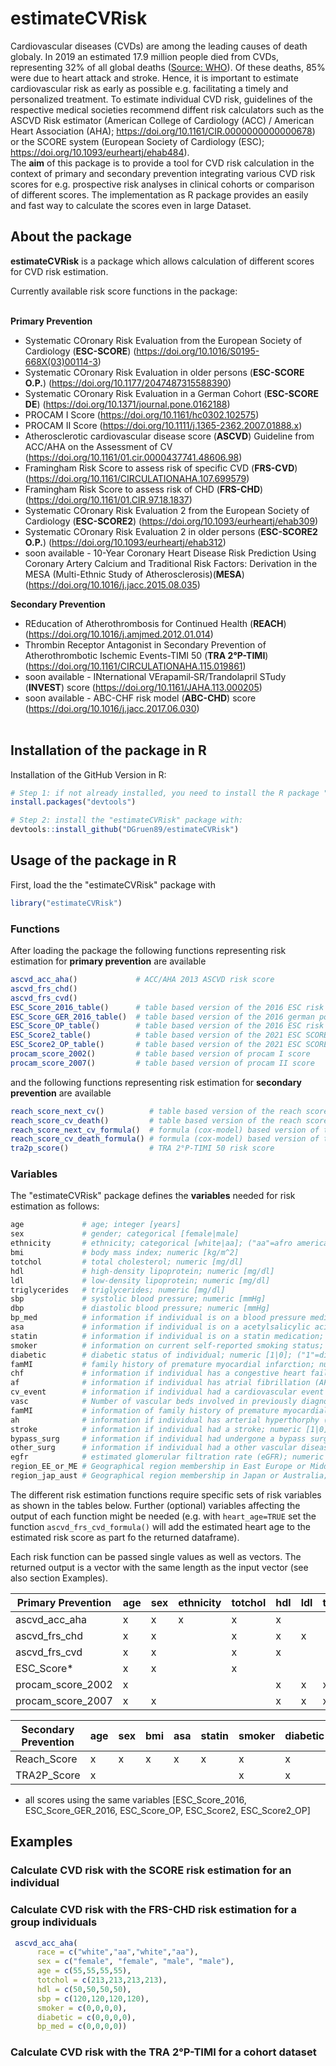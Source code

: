# estimateCVRisk #

Cardiovascular diseases (CVDs) are among the leading causes of death globaly. In 2019 an estimated 17.9 million people died from CVDs, representing 32% of all global deaths ([Source: WHO](https://www.who.int/en/news-room/fact-sheets/detail/cardiovascular-diseases-(cvds))). Of these deaths, 85% were due to heart attack and stroke. Hence, it is important to estimate cardiovascular risk as early as possible e.g. facilitating a timely and personalized treatment. 
To estimate individual CVD risk, guidelines of the respective medical societies recommend diffent risk calculators such as the ASCVD Risk estimator (American College of Cardiology (ACC) / American Heart Association (AHA); https://doi.org/10.1161/CIR.0000000000000678) or the SCORE system (European Society of Cardiology (ESC); https://doi.org/10.1093/eurheartj/ehab484).<br/>
The **aim** of this package is to provide a tool for CVD risk calculation in the context of primary and secondary prevention integrating various CVD risk scores for e.g. prospective risk analyses in clinical cohorts or comparison of different scores. The implementation as R package provides an easily and fast way to calculate the scores even in large Dataset. 

## About the package ##

**estimateCVRisk** is a package which allows calculation of different scores for CVD risk estimation.<br/>

Currently available risk score functions in the package:<br/><br/>

**Primary Prevention**<br/>
- Systematic COronary Risk Evaluation from the European Society of Cardiology (**ESC-SCORE**) (https://doi.org/10.1016/S0195-668X(03)00114-3)<br/>
- Systematic COronary Risk Evaluation in older persons (**ESC-SCORE O.P.**) (https://doi.org/10.1177/2047487315588390)<br/>
- Systematic COronary Risk Evaluation in a German Cohort (**ESC-SCORE DE**) (https://doi.org/10.1371/journal.pone.0162188)<br/>
- PROCAM I Score (https://doi.org/10.1161/hc0302.102575)<br/> 
- PROCAM II Score (https://doi.org/10.1111/j.1365-2362.2007.01888.x)<br/>
- Atherosclerotic cardiovascular disease score (**ASCVD**) Guideline from ACC/AHA on the Assessment of CV (https://doi.org/10.1161/01.cir.0000437741.48606.98)<br/>
- Framingham Risk Score to assess risk of specific CVD (**FRS-CVD**) (https://doi.org/10.1161/CIRCULATIONAHA.107.699579)<br/>
- Framingham Risk Score to assess risk of CHD (**FRS-CHD**) (https://doi.org/10.1161/01.CIR.97.18.1837)<br/>
- Systematic COronary Risk Evaluation 2 from the European Society of Cardiology (**ESC-SCORE2**) (https://doi.org/10.1093/eurheartj/ehab309)<br/>
- Systematic COronary Risk Evaluation 2 in older persons (**ESC-SCORE2 O.P.**) (https://doi.org/10.1093/eurheartj/ehab312)<br/>
- soon available - 10-Year Coronary Heart Disease Risk Prediction Using Coronary Artery Calcium and Traditional Risk Factors: Derivation in the MESA (Multi-Ethnic Study of Atherosclerosis)(**MESA**) (https://doi.org/10.1016/j.jacc.2015.08.035)<br/>


**Secondary Prevention**<br/>
- REducation of Atherothrombosis for Continued Health (**REACH**) (https://doi.org/10.1016/j.amjmed.2012.01.014)<br/>
- Thrombin Receptor Antagonist in Secondary Prevention of Atherothrombotic Ischemic Events-TIMI 50 (**TRA 2°P-TIMI**) (https://doi.org/10.1161/CIRCULATIONAHA.115.019861)<br/>
- soon available - INternational VErapamil‐SR/Trandolapril STudy (**INVEST**) score (https://doi.org/10.1161/JAHA.113.000205)<br/>
- soon available - ABC-CHF risk model (**ABC-CHD**) score (https://doi.org/10.1016/j.jacc.2017.06.030)<br/><br/>


## Installation of the package in R ##

Installation of the GitHub Version in R:
```R
# Step 1: if not already installed, you need to install the R package "devtools":
install.packages("devtools")

# Step 2: install the "estimateCVRisk" package with:
devtools::install_github("DGruen89/estimateCVRisk")
```

## Usage of the package in R ##

First, load the the "estimateCVRisk" package with
```R
library("estimateCVRisk")
```

### Functions ###

After loading the package the following functions representing risk estimation for **primary prevention** are available

```R
ascvd_acc_aha()             # ACC/AHA 2013 ASCVD risk score
ascvd_frs_chd()             
ascvd_frs_cvd()
ESC_Score_2016_table()      # table based version of the 2016 ESC risk score
ESC_Score_GER_2016_table()  # table based version of the 2016 german population specific risk score
ESC_Score_OP_table()        # table based version of the 2016 ESC risk score specially for people aged 65 years or older 
ESC_Score2_table()          # table based version of the 2021 ESC SCORE2 risk score
ESC_Score2_OP_table()       # table based version of the 2021 ESC SCORE2 risk score for people aged 70 years or older
procam_score_2002()         # table based version of procam I score
procam_score_2007()         # table based version of procam II score
```

and the following functions representing risk estimation for **secondary prevention** are available
```R
reach_score_next_cv()          # table based version of the reach score for risk estimation of cardivascular event in the next x years
reach_score_cv_death()         # table based version of the reach score for risk estimation of cardivascular death in the next x years
reach_score_next_cv_formula()  # formula (cox-model) based version of the reach score for risk estimation of cardivascular death in the next x years
reach_score_cv_death_formula() # formula (cox-model) based version of the reach score for risk estimation of cardivascular event in the next x years
tra2p_score()                  # TRA 2°P-TIMI 50 risk score
```

### Variables ###

The "estimateCVRisk" package defines the **variables** needed for risk estimation as follows:

```R
age             # age; integer [years]
sex             # gender; categorical [female|male]
ethnicity       # ethnicity; categorical [white|aa]; ("aa"=afro american)
bmi             # body mass index; numeric [kg/m^2]
totchol         # total cholesterol; numeric [mg/dl]
hdl             # high-density lipoprotein; numeric [mg/dl]
ldl             # low-density lipoprotein; numeric [mg/dl]
triglycerides   # triglycerides; numeric [mg/dl]
sbp             # systolic blood pressure; numeric [mmHg]
dbp             # diastolic blood pressure; numeric [mmHg]
bp_med          # information if individual is on a blood pressure medication; numeric [1|0]; ("1"=yes;"0"=no)
asa             # information if individual is on a acetylsalicylic acid medication; numeric [1|0]; ("1"=yes;"0"=no)
statin          # information if individual is on a statin medication; numeric [1|0]; ("1"=yes;"0"=no)
smoker          # information on current self-reported smoking status; numeric [1|0]; ("1"=smoker;"0"=non-smoker)
diabetic        # diabetic status of individual; numeric [1|0]; ("1"=diabetic;"0"=non-diabetic)
famMI           # family history of premature myocardial infarction; numeric [1|0]; ("1"=yes;"0"=no)
chf             # information if individual has a congestive heart failure (CHF); numeric [1|0]; ("1"=yes;"0"=no)
af              # information if individual has atrial fibrillation (AF); numeric [1|0]; ("1"=yes;"0"=no)
cv_event        # information if individual had a cardiovascular event in the past year; numeric [1|0]; ("1"=yes;"0"=no)
vasc            # Number of vascular beds involved in previously diagnosed vascular disease; numeric [0-3]
famMI           # information of family history of premature myocardial infarction in parents, grandparents or siblings before the age of 60 years; numeric [1|0]; ("1"=yes;"0"=no)
ah              # information if individual has arterial hyperthorphy (AF); numeric [1|0]; ("1"=yes;"0"=no)
stroke          # information if individual had a stroke; numeric [1|0]; ("1"=yes;"0"=no)
bypass_surg     # information if individual had undergone a bypass surgery; numeric [1|0]; ("1"=yes;"0"=no)
other_surg      # information if individual had a other vascular disease (peripheral) surgery; numeric [1|0]; ("1"=yes;"0"=no) 
egfr            # estimated glomerular filtration rate (eGFR); numeric [mL x min^−1 x 1.73 m^−2]
region_EE_or_ME # Geographical region membership in East Europe or Middel East; logical [TRUE|FALSE] 
region_jap_aust # Geographical region membership in Japan or Australia; logical [TRUE|FALSE]

```


The different risk estimation functions require specific sets of risk variables as shown in the tables below. Further (optional) variables affecting the output of each function might be needed (e.g. with ```heart_age=TRUE``` set the function ```ascvd_frs_cvd_formula()``` will add the estimated heart age to the estimated risk score as part fo the returned dataframe).

Each risk function can be passed single values as well as vectors. The returned output is a vector with the same length as the input vector (see also section Examples).

Primary Prevention  | age | sex | ethnicity | totchol | hdl | ldl | triglycerides | sbp | dbp | bp_med | smoker | diabetic | famMI | famMI |  
------------------- | --- |-----|-----------|---------|-----|-----|---------------|-----|-----|--------|--------|----------|-------|-------|
ascvd_acc_aha       | x   | x   | x         | x       | x   |     |               | x   |     | x      | x      | x        |       |       |
ascvd_frs_chd       | x   | x   |           | x       | x   | x   |               | x   | x   |        | x      | x        |       |       |
ascvd_frs_cvd       | x   | x   |           | x       | x   |     |               | x   |     | x      | x      | x        |       |       |
ESC_Score*          | x   | x   |           | x       |     |     |               | x   |     |        | x      |          |       |       |
procam_score_2002   | x   |     |           |         | x   | x   | x             | x   |     |        | x      | x        |  x    | x     |
procam_score_2007   | x   | x   |           |         | x   | x   | x             | x   |     |        | x      | x        |  x    | x     |


Secondary Prevention  | age | sex | bmi | asa | statin | smoker | diabetic | chf | af | cv_event | vasc | ah | stroke | bypass_surg | other_surg | egfr | region_EE_or_ME | region_jap_aust |        
--------------------- | --- |-----|-----|-----|--------|--------|----------|-----|----|----------|------|----|--------|-------------|------------|------|-----------------|-----------------|
Reach_Score           | x   | x   | x   | x   | x      | x      | x        | x   | x  | x        | x    |    |        |             |            |      | x               | x               |
TRA2P_Score           | x   |     |     |     |        | x      | x        | x   |    |          |      | x  | x      | x           | x          | x    |                 |                 |

* all scores using the same variables [ESC_Score_2016, ESC_Score_GER_2016, ESC_Score_OP, ESC_Score2, ESC_Score2_OP] 

## Examples ##

### Calculate CVD risk with the SCORE risk estimation for an individual ###

### Calculate CVD risk with the FRS-CHD risk estimation for a group individuals ###

```R
 ascvd_acc_aha(
      race = c("white","aa","white","aa"),
      sex = c("female", "female", "male", "male"),
      age = c(55,55,55,55),
      totchol = c(213,213,213,213),
      hdl = c(50,50,50,50),
      sbp = c(120,120,120,120),
      smoker = c(0,0,0,0),
      diabetic = c(0,0,0,0),
      bp_med = c(0,0,0,0))
```

### Calculate CVD risk with the TRA 2°P-TIMI for a cohort dataset ###


